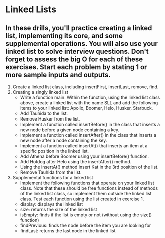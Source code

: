 # Linked Lists

## In these drills, you'll practice creating a linked list, implementing its core, and some supplemental operations. You will also use your linked list to solve interview questions. Don't forget to assess the big O for each of these exercises. Start each problem by stating 1 or more sample inputs and outputs.

1. Create a linked list class, including insertFirst, insertLast, remove, find. 
2. Creating a singly linked list
    - Write a function main. Within the function, using the linked list class above, create a linked list with the name SLL and add the following items to your linked list: Apollo, Boomer, Helo, Husker, Starbuck.
    - Add Tauhida to the list.
    - Remove Husker from the list.
    - Implement a function called insertBefore() in the class that inserts a new node before a given node containing a key.
    - Implement a function called insertAfter() in the class that inserts a new node after a node containing the key.
    - Implement a function called insertAt() that inserts an item at a specific position in the linked list.
    - Add Athena before Boomer using your insertBefore() function.
    - Add Hotdog after Helo using the insertAfter() method.
    - Using the insertAt() method insert Kat in the 3rd position of the list.
    - Remove Tauhida from the list.
3. Supplemental functions for a linked list
    - Implement the following functions that operate on your linked list class. Note that these should be free functions instead of methods of the linked list class, so implement them outside the linked list class. Test each function using the list created in exercise 1.
    - display: displays the linked list
    - size: returns the size of the linked list
    - isEmpty: finds if the list is empty or not (without using the size() function)
    - findPrevious: finds the node before the item you are looking for
    - findLast: returns the last node in the linked list